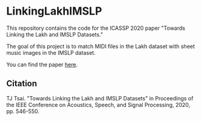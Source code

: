 # LinkingLakhIMSLP

This repository contains the code for the ICASSP 2020 paper "Towards Linking the Lakh and IMSLP Datasets."

The goal of this project is to match MIDI files in the Lakh dataset with sheet music images in the IMSLP dataset.

You can find the paper [here](http://pages.hmc.edu/ttsai/assets/LinkingLakhIMSLP.pdf).

## Citation

TJ Tsai. "Towards Linking the Lakh and IMSLP Datasets" in Proceedings of the IEEE Conference on Acoustics, Speech, and Signal Processing, 2020, pp. 546-550.
